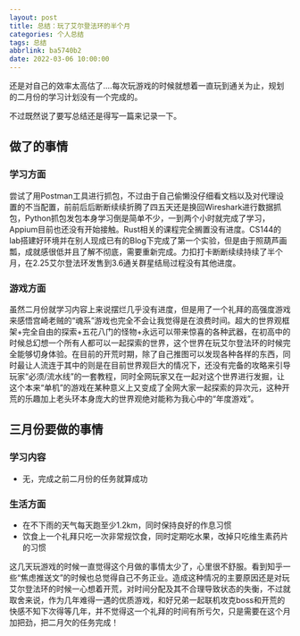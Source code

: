 ```yaml
---
layout: post
title: 总结：玩了艾尔登法环的半个月
categories: 个人总结
tags: 总结
abbrlink: ba5740b2
date: 2022-03-06 10:00:00
---
```


还是对自己的效率太高估了....每次玩游戏的时候就想着一直玩到通关为止，规划的二月份的学习计划没有一个完成的。

不过既然说了要写总结还是得写一篇来记录一下。

## 做了的事情

### 学习方面

尝试了用Postman工具进行抓包，不过由于自己偷懒没仔细看文档以及对代理设置的不当配置，前前后后断断续续折腾了四五天还是换回Wireshark进行数据抓包，Python抓包发包本身学习倒是简单不少，一到两个小时就完成了学习，Appium目前也还没有开始接触。Rust相关的课程完全搁置没有进度。CS144的lab搭建好环境并在别人现成已有的Blog下完成了第一个实验，但是由于照葫芦画瓢，成就感很低并且了解不彻底，需要重新完成。力扣打卡断断续续持续了半个月，在2.25艾尔登法环发售到3.6通关群星结局过程没有其他进度。

### 游戏方面

虽然二月份就学习内容上来说摆烂几乎没有进度，但是用了一个礼拜的高强度游戏来感悟宫崎老贼的“魂系”游戏也完全不会让我觉得是在浪费时间。超大的世界观框架+完全自由的探索+五花八门的怪物+永远可以带来惊喜的各种武器，在初高中的时候总幻想一个所有人都可以一起探索的世界，这个世界在玩艾尔登法环的时候完全能够切身体验。在目前的开荒时期，除了自己推图可以发现各种各样的东西，同时最让人流连于其中的则是在目前世界观巨大的情况下，还没有完备的攻略来引导玩家“必须/流水线”的一套教程，同时全网玩家又在一起对这个世界进行发掘，让这个本来“单机”的游戏在某种意义上又变成了全网大家一起探索的异次元，这种开荒的乐趣加上老头环本身庞大的世界观绝对能称为我心中的“年度游戏”。

## 三月份要做的事情

### 学习内容

* 无，完成之前二月份的任务就算成功

### 生活方面

* 在不下雨的天气每天跑至少1.2km，同时保持良好的作息习惯
* 饮食上一个礼拜只吃一次非常规饮食，同时定期吃水果，改掉只吃维生素药片的习惯

这几天玩游戏的时候一直觉得这个月做的事情太少了，心里很不舒服。看到知乎一些“焦虑推送文”的时候也总觉得自己不务正业。造成这种情况的主要原因还是对玩艾尔登法环的时候一心想着开荒，对时间分配及其不合理导致状态的失衡，不过就取舍来说，作为几年难得一遇的优质游戏，和好兄弟一起联机攻克boss和开荒的快感不知下次得等几年，并不觉得这一个礼拜的时间有所亏欠，只是需要在这个月加把劲，把二月欠的任务完成！
